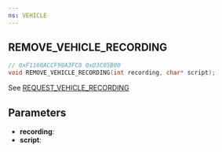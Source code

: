 ```yaml
---
ns: VEHICLE
---
```

## REMOVE_VEHICLE_RECORDING

```c
// 0xF1160ACCF98A3FC8 0xD3C05B00
void REMOVE_VEHICLE_RECORDING(int recording, char* script);
```

See [REQUEST_VEHICLE_RECORDING](#_0xAF514CABE74CBF15)

## Parameters
* **recording**: 
* **script**: 

